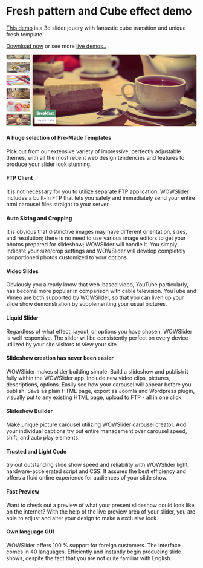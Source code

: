 # Fresh pattern and Cube effect demo

[This demo](http://wowslider.com/3d-slider-jquery-fresh-cube-demo.html) is a 3d slider jquery with fantastic cube transition
and unique fresh template. 
 

[Download now](http://wowslider.com/) or see more [live demos..](http://wowslider.com/demo.html)

<a href="http://wowslider.com/3d-slider-jquery-fresh-cube-demo.html">
  <img src="https://raw.githubusercontent.com/jq0/3d-slider-jquery-fresh-cube/master/3d-slider-jquery-fresh-cube.jpg">
</a>		

#### A huge selection of Pre-Made Templates
Pick out from our extensive variety of impressive, perfectly adjustable themes, with all the most recent web design tendencies and features to produce your slider look stunning. 

#### FTP Client
It is not necessary for you to utilize separate FTP application. WOWSlider includes a built-in FTP that lets you safely and immediately send your entire html carousel files straight to your server.

#### Auto Sizing and Cropping
It is obvious that distinctive images may have different orientation, sizes, and resolution; there is no need to use various image editors to get your photos prepared for slideshow; WOWSlider will handle it. You simply indicate your size/crop settings and WOWSlider will develop completely proportioned photos customized to your options.

#### Video Slides
Obviously you already know that web-based video, YouTube particularly, has become more popular in comparison with cable television. YouTube and Vimeo are both supported by WOWSlider, so that you can liven up your slide show demonstration by supplementing your usual pictures.

#### Liquid Slider
Regardless of what effect, layout, or options you have chosen, WOWSlider is well responsive. The slider will be consistently perfect on every device utilized by your site visitors to view your site.

#### Slideshow creation has never been easier
WOWSlider makes slider building simple. Build a slideshow and publish it fully within the WOWSlider app. Include new video clips, pictures, descriptions, options. Easily see how your carousel will appear before you publish. Save as plain HTML page, export as Joomla and Wordpress plugin, visually put to any existing HTML page, upload to FTP - all in one click.

#### Slideshow Builder
Make unique picture carousel utilizing WOWSlider carousel creator. Add your individual captions try out entire management over carousel speed, shift, and auto play elements.

#### Trusted and Light Code
try out outstanding slide show speed and reliability with WOWSlider light, hardware-accelerated script and CSS. It assures the best efficiency and offers a fluid online experience for audiences of your slide show.

#### Fast Preview
Want to check out a preview of what your present slideshow could look like on the internet? With the help of the live preview area of your slider, you are able to adjust and alter your design to make a exclusive look.

#### Own language GUI
WOWSlider offers 100 % support for foreign customers. The interface comes in 40 languages. Efficiently and instantly begin producing slide shows, despite the fact that you are not quite familiar with English.